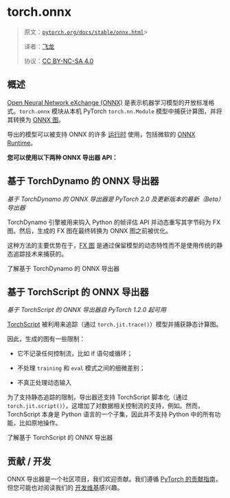 # torch.onnx

> 原文：[`pytorch.org/docs/stable/onnx.html`](https://pytorch.org/docs/stable/onnx.html)> 
>
> 译者：[飞龙](https://github.com/wizardforcel)
>
> 协议：[CC BY-NC-SA 4.0](http://creativecommons.org/licenses/by-nc-sa/4.0/)


## 概述

[Open Neural Network eXchange (ONNX)](https://onnx.ai/) 是表示机器学习模型的开放标准格式。`torch.onnx` 模块从本机 PyTorch `torch.nn.Module` 模型中捕获计算图，并将其转换为 [ONNX 图](https://github.com/onnx/onnx/blob/main/docs/IR.md)。

导出的模型可以被支持 ONNX 的许多 [运行时](https://onnx.ai/supported-tools.html#deployModel) 使用，包括微软的 [ONNX Runtime](https://www.onnxruntime.ai)。

**您可以使用以下两种 ONNX 导出器 API：**

## 基于 TorchDynamo 的 ONNX 导出器

*基于 TorchDynamo 的 ONNX 导出器是 PyTorch 2.0 及更新版本的最新（Beta）导出器*

TorchDynamo 引擎被用来钩入 Python 的帧评估 API 并动态重写其字节码为 FX 图。然后，生成的 FX 图在最终转换为 ONNX 图之前被优化。

这种方法的主要优势在于，[FX 图](https://pytorch.org/docs/stable/fx.html) 是通过保留模型的动态特性而不是使用传统的静态追踪技术来捕获的。

了解基于 TorchDynamo 的 ONNX 导出器

## 基于 TorchScript 的 ONNX 导出器

*基于 TorchScript 的 ONNX 导出器自 PyTorch 1.2.0 起可用*

[TorchScript](https://pytorch.org/docs/stable/jit.html) 被利用来追踪（通过 `torch.jit.trace()`）模型并捕获静态计算图。

因此，生成的图有一些限制：

+   它不记录任何控制流，比如 if 语句或循环；

+   不处理 `training` 和 `eval` 模式之间的细微差别；

+   不真正处理动态输入

为了支持静态追踪的限制，导出器还支持 TorchScript 脚本化（通过 `torch.jit.script()`），这增加了对数据相关控制流的支持，例如。然而，TorchScript 本身是 Python 语言的一个子集，因此并不支持 Python 中的所有功能，比如原地操作。

了解基于 TorchScript 的 ONNX 导出器

## 贡献 / 开发

ONNX 导出器是一个社区项目，我们欢迎贡献。我们遵循 [PyTorch 的贡献指南](https://github.com/pytorch/pytorch/blob/main/CONTRIBUTING.md)，但您可能也对阅读我们的 [开发维基](https://github.com/pytorch/pytorch/wiki/PyTorch-ONNX-exporter)感兴趣。
